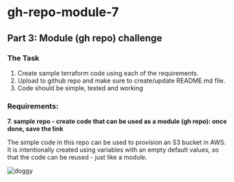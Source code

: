 # gh-repo-module-7
## Part 3: Module (gh repo) challenge

### The Task

1. Create sample terraform code using each of the requirements.
2. Upload to github repo and make sure to create/update README.md file.
3. Code should be simple, tested and working

### Requirements: 

**7. sample repo - create code that can be used as а module (gh repo): once done, save the link**


The simple code in this repo can be used to provision an S3 bucket in AWS. It is intentionally created using variables with an empty default values, so that the code can be reused - just like a module.

![doggy](https://t2.gstatic.com/licensed-image?q=tbn:ANd9GcRrCudarkqwFoUSo6-nA8_2tgCC0u-qTDc6d2g_xgiL3wcGILxzBDMihZtLytvQheihUOX8jY8SF8DDw12HzTg)
